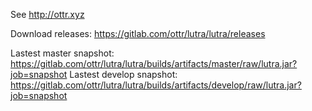 See http://ottr.xyz

Download releases: https://gitlab.com/ottr/lutra/lutra/releases

Lastest master snapshot: https://gitlab.com/ottr/lutra/lutra/builds/artifacts/master/raw/lutra.jar?job=snapshot
Lastest develop snapshot: https://gitlab.com/ottr/lutra/lutra/builds/artifacts/develop/raw/lutra.jar?job=snapshot

